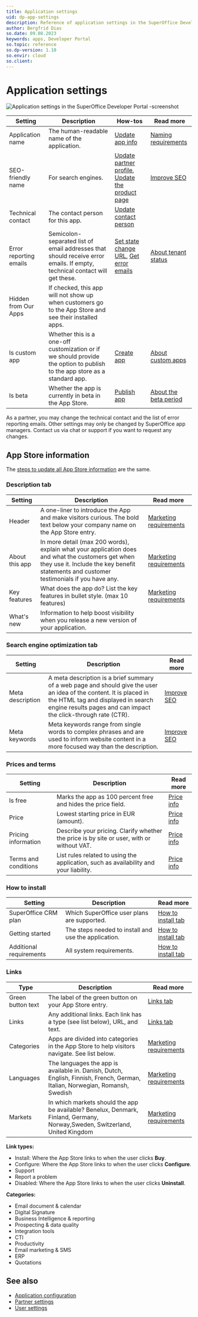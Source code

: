 ```yaml
---
title: Application settings
uid: dp-app-settings
description: Reference of application settings in the SuperOffice Developer Portal.
author: Bergfrid Dias
so.date: 09.08.2023
keywords: apps, Developer Portal
so.topic: reference
so.dp-version: 1.10
so.envir: cloud
so.client:
---
```


# Application settings

![Application settings in the SuperOffice Developer Portal -screenshot][img1]

| Setting | Description | How-tos | Read more |
|---|---|---|---|
| Application name | The human-readable name of the application. | [Update app info][3] | [Naming requirements][8] |
| SEO-friendly name | For search engines. | [Update partner profile][2], [Update the product page][3] | [Improve SEO][1] |
| Technical contact | The contact person for this app. | [Update contact person][21] | |
| Error reporting emails | Semicolon-separated list of email addresses that should receive error emails. If empty, technical contact will get these. | [Set state change URL][26], [Get error emails][28] | [About tenant status][27] |
| Hidden from Our Apps | If checked, this app will not show up when customers go to the App Store and see their installed apps. | | |
| Is custom app | Whether this is a one-off customization or if we should provide the option to publish to the app store as a standard app. | [Create app][13] | [About custom apps][16] |
| Is beta | Whether the app is currently in beta in the App Store. | [Publish app][10] | [About the beta period][9] |

As a partner, you may change the technical contact and the list of error reporting emails. Other settings may only be changed by SuperOffice app managers. Contact us via chat or support if you want to request any changes.

## App Store information

The [steps to update all App Store information][3] are the same.

### Description tab

Setting | Description | Read more |
|---|---|---|
| Header | A one-liner to introduce the App and make visitors curious. The bold text below your company name on the App Store entry. | [Marketing requirements][7] |
| About this app| In more detail (max 200 words), explain what your application does and what the customers get when they use it. Include the key benefit statements and customer testimonials if you have any. | [Marketing requirements][7] |
| Key features | What does the app do? List the key features in bullet style. (max 10 features) | [Marketing requirements][7] |
| What's new | Information to help boost visibility when you release a new version of your application. | |

### Search engine optimization tab

Setting | Description | Read more |
|---|---|---|
| Meta description | A meta description is a brief summary of a web page and should give the user an idea of the content. It is placed in the HTML tag and displayed in search engine results pages and can impact the click-through rate (CTR). | [Improve SEO][1] |
| Meta keywords | Meta keywords range from single words to complex phrases and are used to inform website content in a more focused way than the description. | [Improve SEO][1] |

### Prices and terms

Setting | Description | Read more |
|---|---|---|
| Is free | Marks the app as 100 percent free and hides the price field. | [Price info][6] |
| Price | Lowest starting price in EUR (amount). | [Price info][6] |
| Pricing information | Describe your pricing. Clarify whether the price is by site or user, with or without VAT. | [Price info][6] |
| Terms and conditions | List rules related to using the application, such as availability and your liability. | [Price info][6] |

### How to install

Setting | Description | Read more |
|---|---|---|
| SuperOffice CRM plan | Which SuperOffice user plans are supported. | [How to install tab][4] |
| Getting started | The steps needed to install and use the application. | [How to install tab][4] |
| Additional requirements | All system requirements. | [How to install tab][4] |

### Links

| Type | Description | Read more |
|---|---|---|
| Green button text | The label of the green button on your App Store entry. | [Links tab][5] |
| Links | Any additional links. Each link has a type (see list below), URL, and text. | [Links tab][5] |
| Categories | Apps are divided into categories in the App Store to help visitors navigate. See list below. | [Marketing requirements][7] |
| Languages | The languages the app is available in. Danish, Dutch, English, Finnish, French, German, Italian, Norwegian, Romansh, Swedish | [Marketing requirements][7] |
| Markets | In which markets should the app be available? Benelux, Denmark, Finland, Germany, Norway,Sweden, Switzerland, United Kingdom | [Marketing requirements][7] |

**Link types:**

* Install: Where the App Store links to when the user clicks **Buy**.
* Configure: Where the App Store links to when the user clicks **Configure**.
* Support
* Report a problem
* Disabled: Where the App Store links to when the user clicks **Uninstall**.

**Categories:**

* Email document & calendar
* Digital Signature
* Business Intelligence & reporting
* Prospecting & data quality
* Integration tools
* CTI
* Productivity
* Email marketing & SMS
* ERP
* Quotations

<!-- Coming soon?
* Customer service
  * Agent Productivity
  * Field service
  * Surveys
  * Telephony
* Marketing
  * Campaign management
  * Event management
  * Marketing Automation
  * Mass Emails
  * Websites
* IT & Administration
  * Admin & Developer Tools
  * Data Cleansing
  * Integration
  * IT Management
* Human Resources
* Finance
  * Accounting
  * Payment Processing
  * Time & Expense
* Collaboration
  * Chat & Web Conferencing
  * Chatter
  * Document Management
  * Project Management
* Analytics -->

## See also

* [Application configuration][12]
* [Partner settings][23]
* [User settings][24]

<!-- Referenced links -->
[1]: seo.md
[2]: update-partner-profile.md
[3]: update-app-page.md#update-app-store-information
[4]: user-guide.md#how-to-install
[5]: user-guide.md#links
[6]: prices-and-terms.md

[7]: ../requirements/marketing.md#application-description
[8]: ../requirements/marketing.md#application-name
[9]: ../publish.md#beta
[10]: ../publish.md

[12]: ../../create-app/config/app-config.md
[13]: ../../create-app/index.md
[16]: ../../custom-app/index.md

[21]: ../../faq/update-contact-person.md
[23]: ../../partner/partner-settings.md
[24]: ../../partner/user-settings.md
[26]: ../../best-practices/tenant-status/get-notifications.md
[27]: ../../best-practices/tenant-status/index.md
[28]: ../../best-practices/error-emails.md

<!-- Referenced images -->
[img1]: ../../media/app-overview.png
